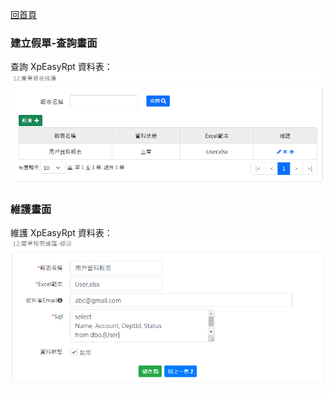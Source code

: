 [回首頁](../../Readme-TW.md)
### 建立假單-查詢畫面
查詢 XpEasyRpt 資料表：
![查詢畫面](image/xpEasyRpt-read.png)

### 維護畫面
維護 XpEasyRpt 資料表：
![維護畫面](image/xpEasyRpt-edit.png)

